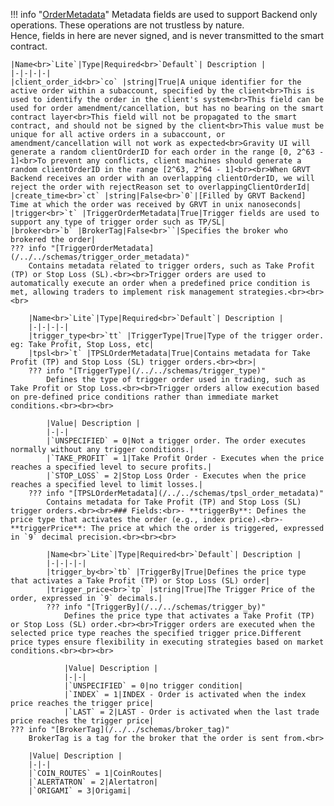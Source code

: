 !!! info "[OrderMetadata](/../../schemas/order_metadata)"
    Metadata fields are used to support Backend only operations. These operations are not trustless by nature.<br>Hence, fields in here are never signed, and is never transmitted to the smart contract.<br>

    |Name<br>`Lite`|Type|Required<br>`Default`| Description |
    |-|-|-|-|
    |client_order_id<br>`co` |string|True|A unique identifier for the active order within a subaccount, specified by the client<br>This is used to identify the order in the client's system<br>This field can be used for order amendment/cancellation, but has no bearing on the smart contract layer<br>This field will not be propagated to the smart contract, and should not be signed by the client<br>This value must be unique for all active orders in a subaccount, or amendment/cancellation will not work as expected<br>Gravity UI will generate a random clientOrderID for each order in the range [0, 2^63 - 1]<br>To prevent any conflicts, client machines should generate a random clientOrderID in the range [2^63, 2^64 - 1]<br><br>When GRVT Backend receives an order with an overlapping clientOrderID, we will reject the order with rejectReason set to overlappingClientOrderId|
    |create_time<br>`ct` |string|False<br>`0`|[Filled by GRVT Backend] Time at which the order was received by GRVT in unix nanoseconds|
    |trigger<br>`t` |TriggerOrderMetadata|True|Trigger fields are used to support any type of trigger order such as TP/SL|
    |broker<br>`b` |BrokerTag|False<br>``|Specifies the broker who brokered the order|
    ??? info "[TriggerOrderMetadata](/../../schemas/trigger_order_metadata)"
        Contains metadata related to trigger orders, such as Take Profit (TP) or Stop Loss (SL).<br><br>Trigger orders are used to automatically execute an order when a predefined price condition is met, allowing traders to implement risk management strategies.<br><br><br>

        |Name<br>`Lite`|Type|Required<br>`Default`| Description |
        |-|-|-|-|
        |trigger_type<br>`tt` |TriggerType|True|Type of the trigger order. eg: Take Profit, Stop Loss, etc|
        |tpsl<br>`t` |TPSLOrderMetadata|True|Contains metadata for Take Profit (TP) and Stop Loss (SL) trigger orders.<br><br>|
        ??? info "[TriggerType](/../../schemas/trigger_type)"
            Defines the type of trigger order used in trading, such as Take Profit or Stop Loss.<br><br>Trigger orders allow execution based on pre-defined price conditions rather than immediate market conditions.<br><br><br>

            |Value| Description |
            |-|-|
            |`UNSPECIFIED` = 0|Not a trigger order. The order executes normally without any trigger conditions.|
            |`TAKE_PROFIT` = 1|Take Profit Order - Executes when the price reaches a specified level to secure profits.|
            |`STOP_LOSS` = 2|Stop Loss Order - Executes when the price reaches a specified level to limit losses.|
        ??? info "[TPSLOrderMetadata](/../../schemas/tpsl_order_metadata)"
            Contains metadata for Take Profit (TP) and Stop Loss (SL) trigger orders.<br><br>### Fields:<br>- **triggerBy**: Defines the price type that activates the order (e.g., index price).<br>- **triggerPrice**: The price at which the order is triggered, expressed in `9` decimal precision.<br><br><br>

            |Name<br>`Lite`|Type|Required<br>`Default`| Description |
            |-|-|-|-|
            |trigger_by<br>`tb` |TriggerBy|True|Defines the price type that activates a Take Profit (TP) or Stop Loss (SL) order|
            |trigger_price<br>`tp` |string|True|The Trigger Price of the order, expressed in `9` decimals.|
            ??? info "[TriggerBy](/../../schemas/trigger_by)"
                Defines the price type that activates a Take Profit (TP) or Stop Loss (SL) order.<br><br>Trigger orders are executed when the selected price type reaches the specified trigger price.Different price types ensure flexibility in executing strategies based on market conditions.<br><br><br>

                |Value| Description |
                |-|-|
                |`UNSPECIFIED` = 0|no trigger condition|
                |`INDEX` = 1|INDEX - Order is activated when the index price reaches the trigger price|
                |`LAST` = 2|LAST - Order is activated when the last trade price reaches the trigger price|
    ??? info "[BrokerTag](/../../schemas/broker_tag)"
        BrokerTag is a tag for the broker that the order is sent from.<br>

        |Value| Description |
        |-|-|
        |`COIN_ROUTES` = 1|CoinRoutes|
        |`ALERTATRON` = 2|Alertatron|
        |`ORIGAMI` = 3|Origami|
